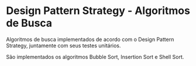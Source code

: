 # Design Pattern Strategy - Algoritmos de Busca
Algoritmos de busca implementados de acordo com o Design Pattern Strategy, 
juntamente com seus testes unitários.

São implementados os algoritmos Bubble Sort, Insertion Sort e Shell Sort.
